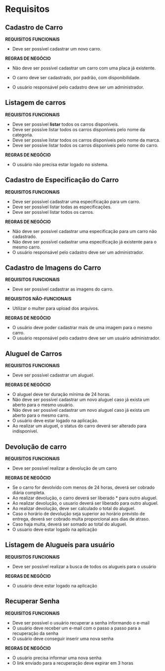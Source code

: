 # Requisitos
## Cadastro de Carro

**REQUISITOS FUNCIONAIS**
* Deve ser possível cadastrar um novo carro. 

 **REGRAS DE NEGÓCIO** 
* Não deve ser possível cadastrar um carro com uma placa já existente. 
* O carro deve ser cadastrado, por padrão, com disponibilidade.

* O usuário responsável pelo cadastro deve ser um administrador.

## Listagem de carros

 **REQUISITOS FUNCIONAIS** 
* Deve ser possível **listar** todos os carros disponíveis. 
* Deve ser possíve listar todos os carros disponíveis pelo nome da categoria. 
* Deve ser possíve listar todos os carros disponíveis pelo nome da marca. 
* Deve ser possíve listar todos os carros disponíveis pelo nome do carro.

 **REGRAS DE NEGÓCIO** 
* O usuário não precisa estar logado no sistema.

## Cadastro de Especificação do Carro

 **REQUISITOS FUNCIONAIS** 
* Deve ser possível cadastrar uma especificação para um carro. 
* Deve ser possível listar todas as especificações. 
* Deve ser possível listar todos os carros.

 **REGRAS DE NEGÓCIO** 
* Não deve ser possível cadastrar uma especificação para um carro não cadastrado. 
* Não deve ser possível cadastrar uma especificação já existente para o mesmo carro. 
* O usuário responsável pelo cadastro deve ser um administrador.

## Cadastro de Imagens do Carro

**REQUISITOS FUNCIONAIS**
* Deve ser possível cadastrar as imagens do carro.

**REQUISITOS NÃO-FUNCIONAIS** 
* Utilizar o multer para upload dos arquivos.

**REGRAS DE NEGÓCIO** 
* O usuário deve poder cadastrar mais de uma imagem para o mesmo carro. 
* O usuário responsável pelo cadastro deve ser um usuário administrador.

## Aluguel de Carros

**REQUISITOS FUNCIONAIS**
* Deve ser possível cadastrar um aluguel.

**REGRAS DE NEGÓCIO**
* O aluguel deve ter duração mínima de 24 horas. 
* Não deve ser possível cadastrar um novo aluguel caso já exista um aberto para o mesmo usuário. 
* Não deve ser possível cadastrar um novo aluguel caso já exista um aberto para o mesmo carro. 
* O usuário deve estar logado na aplicação.
* Ao realizar um aluguel, o status do carro deverá ser alterado para indisponível.

## Devolução de carro

**REQUISITOS FUNCIONAIS**

* Deve ser possível realizar a devolução de um carro

**REGRAS DE NEGÓCIO**

* Se o carro for devolvido com menos de 24 horas, deverá ser cobrado diária completa.
* Ao realizar devolução, o carro deverá ser liberado * para outro aluguel.
* Ao realizar devolução, o usuario deverá ser liberado para outro aluguel.
* Ao realizar devolução, deve ser calculado o total do aluguel.
* Caso o horário de devolução seja superior ao horário previsto de entrega, deverá ser cobrado multa proporcional aos dias de atraso.
* Caso haja multa, deverá ser somado ao total do aluguel.
* O usuario deve estar logado na aplicação

## Listagem de Alugueis para usuário

**REQUISITOS FUNCIONAIS**
* Deve ser possível realizar a busca de todos os alugueis para o usuário

**REGRAS DE NEGÓCIO**
* O usuário deve estar logado na aplicação

## Recuperar Senha

**REQUISITOS FUNCIONAIS**
* Deve ser possível o usuário recuperar a senha informando o e-mail
* O usuário deve receber um e-mail com o passo a passo para a recuperação da senha
* O usuário deve conseguir inserir uma nova senha

**REGRAS DE NEGÓCIO**
* O usuário precisa informar uma nova senha
* O link enviado para a recuperação deve expirar em 3 horas

